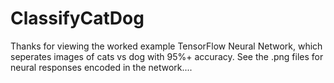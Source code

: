 # ClassifyCatDog

Thanks for viewing the worked example TensorFlow Neural Network, which seperates images of cats vs dog with 95%+ accuracy. 
See the .png files for neural responses encoded in the network....
